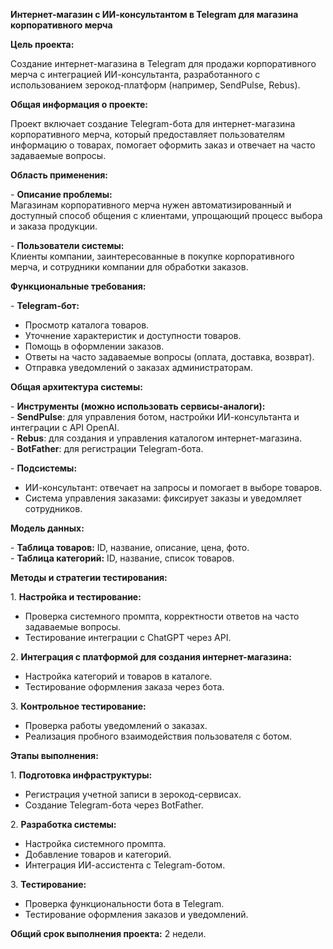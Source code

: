 
**Интернет-магазин с ИИ-консультантом в Telegram для магазина корпоративного мерча**  

**Цель проекта:**  
  
Создание интернет-магазина в Telegram для продажи корпоративного мерча с интеграцией ИИ-консультанта, разработанного с использованием зерокод-платформ (например, SendPulse, Rebus).  
  
**Общая информация о проекте:**  
  
Проект включает создание Telegram-бота для интернет-магазина корпоративного мерча, который предоставляет пользователям информацию о товарах, помогает оформить заказ и отвечает на часто задаваемые вопросы.  
  
**Область применения:**  
  
- **Описание проблемы:**  
Магазинам корпоративного мерча нужен автоматизированный и доступный способ общения с клиентами, упрощающий процесс выбора и заказа продукции.  
  
- **Пользователи системы:**  
Клиенты компании, заинтересованные в покупке корпоративного мерча, и сотрудники компании для обработки заказов.  
  
**Функциональные требования:**  
  
- **Telegram-бот:**  
- Просмотр каталога товаров.  
- Уточнение характеристик и доступности товаров.  
- Помощь в оформлении заказов.  
- Ответы на часто задаваемые вопросы (оплата, доставка, возврат).  
- Отправка уведомлений о заказах администраторам.  
  
**Общая архитектура системы:**  
  
- **Инструменты (можно использовать сервисы-аналоги):**  
- **SendPulse**: для управления ботом, настройки ИИ-консультанта и интеграции с API OpenAI.  
- **Rebus**: для создания и управления каталогом интернет-магазина.  
- **BotFather**: для регистрации Telegram-бота.  
  
- **Подсистемы:**  
- ИИ-консультант: отвечает на запросы и помогает в выборе товаров.  
- Система управления заказами: фиксирует заказы и уведомляет сотрудников.  
  
**Модель данных:**  
  
- **Таблица товаров:** ID, название, описание, цена, фото.  
- **Таблица категорий:** ID, название, список товаров.  
  
**Методы и стратегии тестирования:**  
  
1. **Настройка и тестирование:**  
- Проверка системного промпта, корректности ответов на часто задаваемые вопросы.  
- Тестирование интеграции с ChatGPT через API.  
  
2. **Интеграция с платформой для создания интернет-магазина:**  
- Настройка категорий и товаров в каталоге.  
- Тестирование оформления заказа через бота.  
  
3. **Контрольное тестирование:**  
- Проверка работы уведомлений о заказах.  
- Реализация пробного взаимодействия пользователя с ботом.  
  
**Этапы выполнения:**  
  
1. **Подготовка инфраструктуры:**  
- Регистрация учетной записи в зерокод-сервисах.  
- Создание Telegram-бота через BotFather.  
  
2. **Разработка системы:**  
- Настройка системного промпта.  
- Добавление товаров и категорий.  
- Интеграция ИИ-ассистента с Telegram-ботом.  
  
3. **Тестирование:**  
- Проверка функциональности бота в Telegram.  
- Тестирование оформления заказов и уведомлений.  
  
**Общий срок выполнения проекта:** 2 недели.